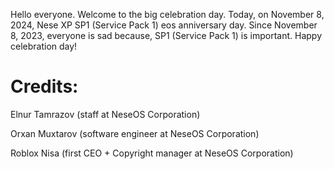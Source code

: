 Hello everyone. Welcome to the big celebration day. Today, on November 8, 2024, Nese XP SP1 (Service Pack 1) eos anniversary day. Since November 8, 2023, everyone is sad because, SP1 (Service Pack 1) is important. Happy celebration day!

# Credits:

Elnur Tamrazov (staff at NeseOS Corporation)

Orxan Muxtarov (software engineer at NeseOS Corporation)

Roblox Nisa (first CEO + Copyright manager at NeseOS Corporation)

